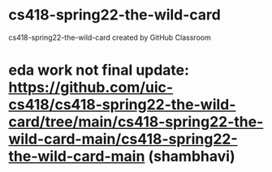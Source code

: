 # cs418-spring22-the-wild-card
cs418-spring22-the-wild-card created by GitHub Classroom

# eda work not final update: https://github.com/uic-cs418/cs418-spring22-the-wild-card/tree/main/cs418-spring22-the-wild-card-main/cs418-spring22-the-wild-card-main (shambhavi)
